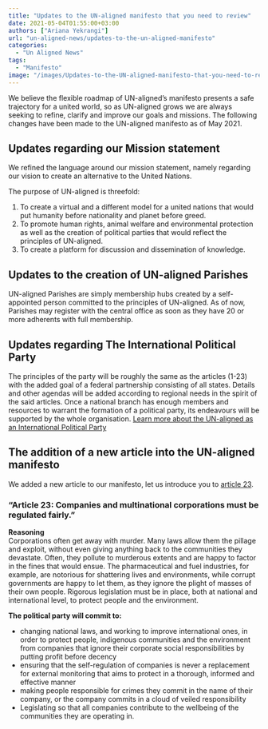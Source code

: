 ```yaml
---
title: "Updates to the UN-aligned manifesto that you need to review"
date: 2021-05-04T01:55:00+03:00
authors: ["Ariana Yekrangi"]
url: "un-aligned-news/updates-to-the-un-aligned-manifesto"
categories: 
  - "Un Aligned News"
tags: 
  - "Manifesto"
image: "/images/Updates-to-the-UN-aligned-manifesto-that-you-need-to-review.jpg"
---
```


We believe the flexible roadmap of UN-aligned’s manifesto presents a safe trajectory for a united world, so as UN-aligned grows we are always seeking to refine, clarify and improve our goals and missions. The following changes have been made to the UN-aligned manifesto as of May 2021.

## **Updates regarding our Mission statement**

We refined the language around our mission statement, namely regarding our vision to create an alternative to the United Nations. 

The purpose of UN-aligned is threefold:

1. To create a virtual and a different model for a united nations that would put humanity before nationality and planet before greed.  
2. To promote human rights, animal welfare and environmental protection as well as the creation of political parties that would reflect the principles of UN-aligned. 
3. To create a platform for discussion and dissemination of knowledge.

## **Updates to the creation of UN-aligned Parishes**

UN-aligned Parishes are simply membership hubs created by a self-appointed person committed to the principles of UN-aligned. As of now, Parishes may register with the central office as soon as they have 20 or more adherents with full membership.

## **Updates regarding The International Political Party**

The principles of the party will be roughly the same as the articles (1-23) with the added goal of a federal partnership consisting of all states. Details and other agendas will be added according to regional needs in the spirit of the said articles. Once a national branch has enough members and resources to warrant the formation of a political party, its endeavours will be supported by the whole organisation. [Learn more about the UN-aligned as an International Political Party](https://un-aligned.org/the-international-political-party/)

## **The addition of a new article into the UN-aligned manifesto**

We added a new article to our manifesto, let us introduce you to [article 23](https://un-aligned.org/our-manifesto/economy-trade/).

### **“Article 23: Companies and multinational corporations must be regulated fairly.”**

**Reasoning**  
Corporations often get away with murder. Many laws allow them the pillage and exploit, without even giving anything back to the communities they devastate. Often, they pollute to murderous extents and are happy to factor in the fines that would ensue. The pharmaceutical and fuel industries, for example, are notorious for shattering lives and environments, while corrupt governments are happy to let them, as they ignore the plight of masses of their own people. Rigorous legislation must be in place, both at national and international level, to protect people and the environment.

**The political party will commit to:**

- changing national laws, and working to improve international ones, in order to protect people, indigenous communities and the environment from companies that ignore their corporate social responsibilities by putting profit before decency
- ensuring that the self-regulation of companies is never a replacement for external monitoring that aims to protect in a thorough, informed and effective manner
- making people responsible for crimes they commit in the name of their company, or the company commits in a cloud of veiled responsibility
- Legislating so that all companies contribute to the wellbeing of the communities they are operating in.
